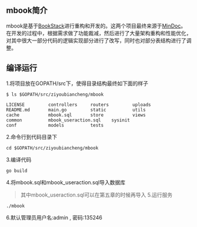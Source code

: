 ## mbook简介
mbook是基于[BookStack](https://github.com/TruthHun/BookStack)进行重构和开发的。这两个项目最终来源于[MinDoc](https://github.com/lifei6671/mindoc)。
在开发的过程中，根据需求做了功能裁减，然后进行了大量架构重构和性能优化，对其中很大一部分代码的逻辑实现部分进行了改写，同时也对部分表结构进行了调整。

## 编译运行
1.将项目放在GOPATH/src下，使得目录结构最终如下面的样子 
```
$ ls $GOPATH/src/ziyoubiancheng/mbook

LICENSE			controllers		routers			uploads
README.md		main.go			static			utils
cache			mbook.sql		store			views
common			mbook_useraction.sql	sysinit
conf			models			tests
```
2.命令行到代码目录下
```
cd $GOPATH/src/ziyoubiancheng/mbook
```

3.编译代码
```
go build
```

4.将mbook.sql和mbook_useraction.sql导入数据库
> 其中mbook_useraction.sql可以在第五章的时候再导入
5.运行服务
```
./mbook
```

6.默认管理员用户名:admin , 密码:135246


